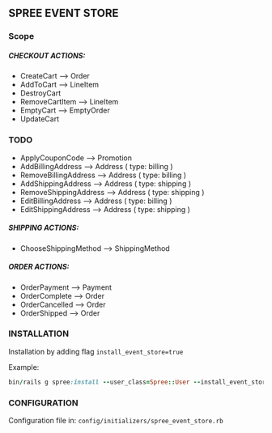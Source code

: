 ## SPREE EVENT STORE

### Scope

##### CHECKOUT ACTIONS:
* CreateCart —> Order
* AddToCart —> LineItem
* DestroyCart 
* RemoveCartItem —> LineItem
* EmptyCart —> EmptyOrder
* UpdateCart


### TODO

* ApplyCouponCode —> Promotion
* AddBillingAddress —> Address ( type: billing )
* RemoveBillingAddress —> Address ( type: billing )
* AddShippingAddress —> Address ( type: shipping )
* RemoveShippingAddress —> Address ( type: shipping )
* EditBillingAddress —> Address ( type: billing )
* EditShippingAddress —> Address ( type: shipping )
##### SHIPPING ACTIONS:
* ChooseShippingMethod —> ShippingMethod
##### ORDER ACTIONS:
* OrderPayment —> Payment
* OrderComplete —> Order
* OrderCancelled —> Order
* OrderShipped —> Order

### INSTALLATION 

Installation by adding flag `install_event_store=true`

Example:

```ruby
bin/rails g spree:install --user_class=Spree::User --install_event_store=true
```

### CONFIGURATION

Configuration file in: `config/initializers/spree_event_store.rb`

